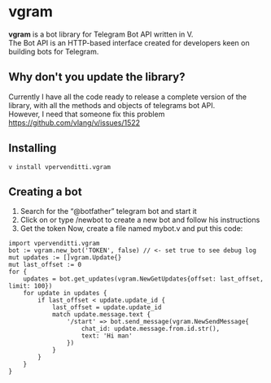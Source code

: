 # vgram  
**vgram** is a bot library for Telegram Bot API written in V.   
The Bot API is an HTTP-based interface created for developers keen on building bots for Telegram.
## Why don't you update the library?   
Currently I have all the code ready to release a complete version of the library, with all the methods and objects of telegrams bot API.  
However, I need that someone fix this problem https://github.com/vlang/v/issues/1522
## Installing  
```
v install vpervenditti.vgram
```
## Creating a bot  
1. Search for the “@botfather” telegram bot and start it  
2. Click on or type /newbot to create a new bot and follow his instructions  
3. Get the token Now, create a file named mybot.v and put this code:  
```
import vpervenditti.vgram
bot := vgram.new_bot('TOKEN', false) // <- set true to see debug log
mut updates := []vgram.Update{}
mut last_offset := 0
for {
    updates = bot.get_updates(vgram.NewGetUpdates{offset: last_offset, limit: 100})
    for update in updates {
        if last_offset < update.update_id {
            last_offset = update.update_id
            match update.message.text {
                '/start' => bot.send_message(vgram.NewSendMessage{
                    chat_id: update.message.from.id.str(),
                    text: 'Hi man'
                })
            }
        }
    }
}
```
